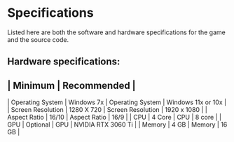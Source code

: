 # Specifications

Listed here are both the software and hardware specifications for the game and the source code. 

## Hardware specifications:

|         Minimum            |        Recommended        |
----------------------------------------------------------
| Operating System | Windows 7x | Operating System | Windows 11x or 10x |
| Screen Resolution | 1280 X 720 | Screen Resolution | 1920 x 1080 |
| Aspect Ratio | 16/10 | Aspect Ratio | 16/9 |
| CPU | 4 Core | CPU | 8 core |
| GPU | Optional | GPU | NVIDIA RTX 3060 Ti |
| Memory | 4 GB | Memory | 16 GB |


